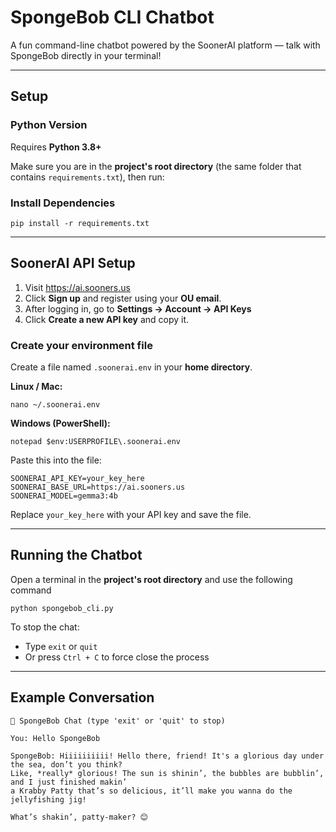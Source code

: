 # SpongeBob CLI Chatbot

A fun command-line chatbot powered by the SoonerAI platform — talk with SpongeBob directly in your terminal!

---

## Setup

### Python Version
Requires **Python 3.8+**

Make sure you are in the **project's root directory** (the same folder that contains `requirements.txt`), then run:

### Install Dependencies

    pip install -r requirements.txt

---

## SoonerAI API Setup

1. Visit https://ai.sooners.us
2. Click **Sign up** and register using your **OU email**.
3. After logging in, go to **Settings → Account → API Keys**
4. Click **Create a new API key** and copy it.

### Create your environment file

Create a file named `.soonerai.env` in your **home directory**.

**Linux / Mac:**

    nano ~/.soonerai.env

**Windows (PowerShell):**

    notepad $env:USERPROFILE\.soonerai.env

Paste this into the file:

    SOONERAI_API_KEY=your_key_here
    SOONERAI_BASE_URL=https://ai.sooners.us
    SOONERAI_MODEL=gemma3:4b

Replace `your_key_here` with your API key and save the file.

---

## Running the Chatbot

Open a terminal in the **project's root directory** and use the following command

    python spongebob_cli.py

To stop the chat:
- Type `exit` or `quit`
- Or press `Ctrl + C` to force close the process

---

## Example Conversation

```
🧽 SpongeBob Chat (type 'exit' or 'quit' to stop)

You: Hello SpongeBob

SpongeBob: Hiiiiiiiiii! Hello there, friend! It's a glorious day under the sea, don’t you think?
Like, *really* glorious! The sun is shinin’, the bubbles are bubblin’, and I just finished makin’
a Krabby Patty that’s so delicious, it’ll make you wanna do the jellyfishing jig!

What’s shakin’, patty-maker? 😊
```
